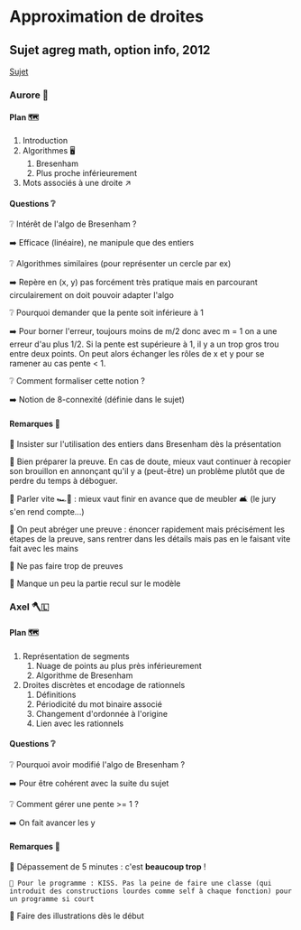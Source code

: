 # Approximation de droites #
## Sujet agreg math, option info, 2012 ##

[Sujet](Sujet.pdf)

### Aurore 🌅 ###

#### Plan 🗺️ ####

   1. Introduction
   1. Algorithmes 🖥️
       1. Bresenham
       1. Plus proche inférieurement
   1. Mots associés à une droite ↗️


#### Questions ❔ ####

❔ Intérêt de l'algo de Bresenham ?

➡️ Efficace (linéaire), ne manipule que des entiers



❔ Algorithmes similaires (pour représenter un cercle par ex)

➡️ Repère en (x, y) pas forcément très pratique mais en parcourant circulairement on doit pouvoir adapter l'algo



❔ Pourquoi demander que la pente soit inférieure à 1

➡️ Pour borner l'erreur, toujours moins de m/2 donc avec m = 1 on a une erreur d'au plus 1/2. Si la pente est supérieure à 1, il y a un trop gros trou entre deux points. On peut alors échanger les rôles de x et y pour se ramener au cas pente < 1.



❔ Comment formaliser cette notion ?

➡️ Notion de 8-connexité (définie dans le sujet)



#### Remarques 📝 ####



📝 Insister sur l'utilisation des entiers dans Bresenham dès la présentation

📝 Bien préparer la preuve. En cas de doute, mieux vaut continuer à recopier son brouillon en annonçant qu'il y a (peut-être) un problème plutôt que de perdre du temps à déboguer.

📝 Parler vite 🏎️💨 : mieux vaut finir en avance que de meubler 🛋️ (le jury s'en rend compte...)

📝 On peut abréger une preuve : énoncer rapidement mais précisément les étapes de la preuve, sans rentrer dans les détails mais pas en le faisant vite fait avec les mains

📝 Ne pas faire trop de preuves

📝 Manque un peu la partie recul sur le modèle



### Axel 🪓🇱 ###


#### Plan 🗺️ ####

   1. Représentation de segments
       1. Nuage de points au plus près inférieurement
       1. Algorithme de Bresenham
   1. Droites discrètes et encodage de rationnels
       1. Définitions
       1. Périodicité du mot binaire associé
       1. Changement d'ordonnée à l'origine
       1. Lien avec les rationnels


#### Questions ❔ ####



❔ Pourquoi avoir modifié l'algo de Bresenham ?

➡️ Pour être cohérent avec la suite du sujet



❔ Comment gérer une pente >= 1 ?

➡️ On fait avancer les y



#### Remarques 📝 ####



📝 Dépassement de 5 minutes : c'est **beaucoup trop** !

    📝 Pour le programme : KISS. Pas la peine de faire une classe (qui introduit des constructions lourdes comme self à chaque fonction) pour un programme si court

📝 Faire des illustrations dès le début

